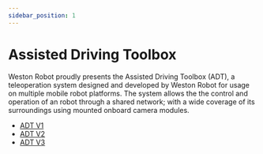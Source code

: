 ```yaml
---
sidebar_position: 1
---
```


# Assisted Driving Toolbox

Weston Robot proudly presents the Assisted Driving Toolbox (ADT), a teleoperation system designed and developed by Weston Robot for usage on multiple mobile robot platforms. The system allows the the control and operation of an robot through a shared network; with a wide coverage of its surroundings using mounted onboard camera modules.

* [ADT V1](/software/toolbox/adt_v1)
* [ADT V2](/software/toolbox/adt_v2)
* [ADT V3](/software/toolbox/adt_v3)